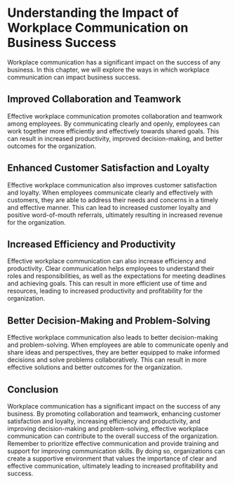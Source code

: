Understanding the Impact of Workplace Communication on Business Success
=============================================================================================================================================

Workplace communication has a significant impact on the success of any business. In this chapter, we will explore the ways in which workplace communication can impact business success.

Improved Collaboration and Teamwork
-----------------------------------

Effective workplace communication promotes collaboration and teamwork among employees. By communicating clearly and openly, employees can work together more efficiently and effectively towards shared goals. This can result in increased productivity, improved decision-making, and better outcomes for the organization.

Enhanced Customer Satisfaction and Loyalty
------------------------------------------

Effective workplace communication also improves customer satisfaction and loyalty. When employees communicate clearly and effectively with customers, they are able to address their needs and concerns in a timely and effective manner. This can lead to increased customer loyalty and positive word-of-mouth referrals, ultimately resulting in increased revenue for the organization.

Increased Efficiency and Productivity
-------------------------------------

Effective workplace communication can also increase efficiency and productivity. Clear communication helps employees to understand their roles and responsibilities, as well as the expectations for meeting deadlines and achieving goals. This can result in more efficient use of time and resources, leading to increased productivity and profitability for the organization.

Better Decision-Making and Problem-Solving
------------------------------------------

Effective workplace communication also leads to better decision-making and problem-solving. When employees are able to communicate openly and share ideas and perspectives, they are better equipped to make informed decisions and solve problems collaboratively. This can result in more effective solutions and better outcomes for the organization.

Conclusion
----------

Workplace communication has a significant impact on the success of any business. By promoting collaboration and teamwork, enhancing customer satisfaction and loyalty, increasing efficiency and productivity, and improving decision-making and problem-solving, effective workplace communication can contribute to the overall success of the organization. Remember to prioritize effective communication and provide training and support for improving communication skills. By doing so, organizations can create a supportive environment that values the importance of clear and effective communication, ultimately leading to increased profitability and success.
